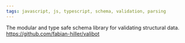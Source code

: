 ```yaml
---
tags: javascript, js, typescript, schema, validation, parsing
---
```

The modular and type safe schema library for validating structural data.
https://github.com/fabian-hiller/valibot